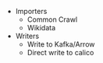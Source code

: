 




* Importers
  * Common Crawl
  * Wikidata
* Writers
  * Write to Kafka/Arrow
  * Direct write to calico
